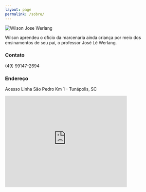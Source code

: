 ```yaml
---
layout: page
permalink: /sobre/
---
```


![Wilson Jose Werlang](http://www.clker.com/cliparts/A/Y/O/m/o/N/placeholder-md.png)

Wilson aprendeu o ofício da marcenaria ainda criança por meio dos ensinamentos de seu pai, o professor José Lé Werlang. 


### Contato

(49) 99147-2694

### Endereço

Acesso Linha São Pedro Km 1 - Tunápolis, SC

<iframe src="https://www.google.com/maps/embed?pb=!1m18!1m12!1m3!1d14209.970786969954!2d-53.65090677272394!3d-26.981532157408303!2m3!1f0!2f0!3f0!3m2!1i1024!2i768!4f13.1!3m3!1m2!1s0x0%3A0x0!2zMjbCsDU4JzUzLjYiUyA1M8KwMzgnMzEuOCJX!5e0!3m2!1sen!2sbr!4v1523490542624" width="400" height="300" frameborder="0" style="border:0" allowfullscreen></iframe>